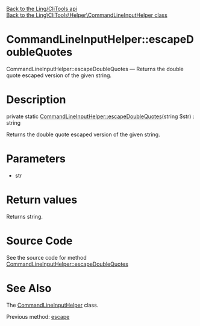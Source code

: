 [Back to the Ling/CliTools api](https://github.com/lingtalfi/CliTools/blob/master/doc/api/Ling/CliTools.md)<br>
[Back to the Ling\CliTools\Helper\CommandLineInputHelper class](https://github.com/lingtalfi/CliTools/blob/master/doc/api/Ling/CliTools/Helper/CommandLineInputHelper.md)


CommandLineInputHelper::escapeDoubleQuotes
================



CommandLineInputHelper::escapeDoubleQuotes — Returns the double quote escaped version of the given string.




Description
================


private static [CommandLineInputHelper::escapeDoubleQuotes](https://github.com/lingtalfi/CliTools/blob/master/doc/api/Ling/CliTools/Helper/CommandLineInputHelper/escapeDoubleQuotes.md)(string $str) : string




Returns the double quote escaped version of the given string.




Parameters
================


- str

    


Return values
================

Returns string.








Source Code
===========
See the source code for method [CommandLineInputHelper::escapeDoubleQuotes](https://github.com/lingtalfi/CliTools/blob/master/Helper/CommandLineInputHelper.php#L159-L162)


See Also
================

The [CommandLineInputHelper](https://github.com/lingtalfi/CliTools/blob/master/doc/api/Ling/CliTools/Helper/CommandLineInputHelper.md) class.

Previous method: [escape](https://github.com/lingtalfi/CliTools/blob/master/doc/api/Ling/CliTools/Helper/CommandLineInputHelper/escape.md)<br>

